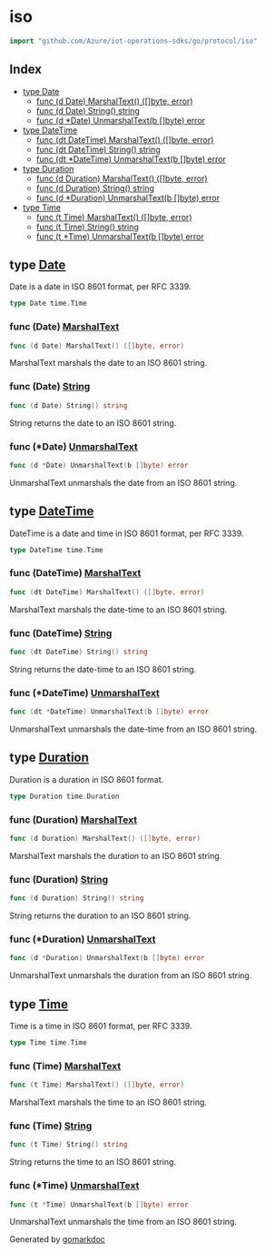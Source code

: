 <!-- Code generated by gomarkdoc. DO NOT EDIT -->

# iso

```go
import "github.com/Azure/iot-operations-sdks/go/protocol/iso"
```

## Index

- [type Date](<#Date>)
  - [func \(d Date\) MarshalText\(\) \(\[\]byte, error\)](<#Date.MarshalText>)
  - [func \(d Date\) String\(\) string](<#Date.String>)
  - [func \(d \*Date\) UnmarshalText\(b \[\]byte\) error](<#Date.UnmarshalText>)
- [type DateTime](<#DateTime>)
  - [func \(dt DateTime\) MarshalText\(\) \(\[\]byte, error\)](<#DateTime.MarshalText>)
  - [func \(dt DateTime\) String\(\) string](<#DateTime.String>)
  - [func \(dt \*DateTime\) UnmarshalText\(b \[\]byte\) error](<#DateTime.UnmarshalText>)
- [type Duration](<#Duration>)
  - [func \(d Duration\) MarshalText\(\) \(\[\]byte, error\)](<#Duration.MarshalText>)
  - [func \(d Duration\) String\(\) string](<#Duration.String>)
  - [func \(d \*Duration\) UnmarshalText\(b \[\]byte\) error](<#Duration.UnmarshalText>)
- [type Time](<#Time>)
  - [func \(t Time\) MarshalText\(\) \(\[\]byte, error\)](<#Time.MarshalText>)
  - [func \(t Time\) String\(\) string](<#Time.String>)
  - [func \(t \*Time\) UnmarshalText\(b \[\]byte\) error](<#Time.UnmarshalText>)


<a name="Date"></a>
## type [Date](<https://github.com/Azure/iot-operations-sdks/blob/main/go/protocol/iso/types.go#L15>)

Date is a date in ISO 8601 format, per RFC 3339.

```go
type Date time.Time
```

<a name="Date.MarshalText"></a>
### func \(Date\) [MarshalText](<https://github.com/Azure/iot-operations-sdks/blob/main/go/protocol/iso/types.go#L39>)

```go
func (d Date) MarshalText() ([]byte, error)
```

MarshalText marshals the date to an ISO 8601 string.

<a name="Date.String"></a>
### func \(Date\) [String](<https://github.com/Azure/iot-operations-sdks/blob/main/go/protocol/iso/types.go#L34>)

```go
func (d Date) String() string
```

String returns the date to an ISO 8601 string.

<a name="Date.UnmarshalText"></a>
### func \(\*Date\) [UnmarshalText](<https://github.com/Azure/iot-operations-sdks/blob/main/go/protocol/iso/types.go#L44>)

```go
func (d *Date) UnmarshalText(b []byte) error
```

UnmarshalText unmarshals the date from an ISO 8601 string.

<a name="DateTime"></a>
## type [DateTime](<https://github.com/Azure/iot-operations-sdks/blob/main/go/protocol/iso/types.go#L18>)

DateTime is a date and time in ISO 8601 format, per RFC 3339.

```go
type DateTime time.Time
```

<a name="DateTime.MarshalText"></a>
### func \(DateTime\) [MarshalText](<https://github.com/Azure/iot-operations-sdks/blob/main/go/protocol/iso/types.go#L62>)

```go
func (dt DateTime) MarshalText() ([]byte, error)
```

MarshalText marshals the date\-time to an ISO 8601 string.

<a name="DateTime.String"></a>
### func \(DateTime\) [String](<https://github.com/Azure/iot-operations-sdks/blob/main/go/protocol/iso/types.go#L57>)

```go
func (dt DateTime) String() string
```

String returns the date\-time to an ISO 8601 string.

<a name="DateTime.UnmarshalText"></a>
### func \(\*DateTime\) [UnmarshalText](<https://github.com/Azure/iot-operations-sdks/blob/main/go/protocol/iso/types.go#L67>)

```go
func (dt *DateTime) UnmarshalText(b []byte) error
```

UnmarshalText unmarshals the date\-time from an ISO 8601 string.

<a name="Duration"></a>
## type [Duration](<https://github.com/Azure/iot-operations-sdks/blob/main/go/protocol/iso/types.go#L21>)

Duration is a duration in ISO 8601 format.

```go
type Duration time.Duration
```

<a name="Duration.MarshalText"></a>
### func \(Duration\) [MarshalText](<https://github.com/Azure/iot-operations-sdks/blob/main/go/protocol/iso/types.go#L82>)

```go
func (d Duration) MarshalText() ([]byte, error)
```

MarshalText marshals the duration to an ISO 8601 string.

<a name="Duration.String"></a>
### func \(Duration\) [String](<https://github.com/Azure/iot-operations-sdks/blob/main/go/protocol/iso/types.go#L77>)

```go
func (d Duration) String() string
```

String returns the duration to an ISO 8601 string.

<a name="Duration.UnmarshalText"></a>
### func \(\*Duration\) [UnmarshalText](<https://github.com/Azure/iot-operations-sdks/blob/main/go/protocol/iso/types.go#L87>)

```go
func (d *Duration) UnmarshalText(b []byte) error
```

UnmarshalText unmarshals the duration from an ISO 8601 string.

<a name="Time"></a>
## type [Time](<https://github.com/Azure/iot-operations-sdks/blob/main/go/protocol/iso/types.go#L24>)

Time is a time in ISO 8601 format, per RFC 3339.

```go
type Time time.Time
```

<a name="Time.MarshalText"></a>
### func \(Time\) [MarshalText](<https://github.com/Azure/iot-operations-sdks/blob/main/go/protocol/iso/types.go#L102>)

```go
func (t Time) MarshalText() ([]byte, error)
```

MarshalText marshals the time to an ISO 8601 string.

<a name="Time.String"></a>
### func \(Time\) [String](<https://github.com/Azure/iot-operations-sdks/blob/main/go/protocol/iso/types.go#L97>)

```go
func (t Time) String() string
```

String returns the time to an ISO 8601 string.

<a name="Time.UnmarshalText"></a>
### func \(\*Time\) [UnmarshalText](<https://github.com/Azure/iot-operations-sdks/blob/main/go/protocol/iso/types.go#L107>)

```go
func (t *Time) UnmarshalText(b []byte) error
```

UnmarshalText unmarshals the time from an ISO 8601 string.

Generated by [gomarkdoc](<https://github.com/princjef/gomarkdoc>)
